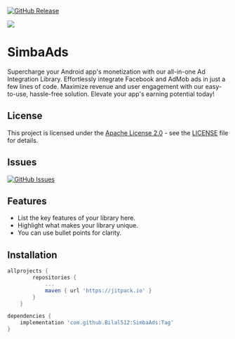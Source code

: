 [![GitHub Release](https://img.shields.io/github/v/release/Bilal512/SimbaAds)](https://github.com/your-username/Bilal512/SimbaAds)

[![](https://jitpack.io/v/Bilal512/SimbaAds.svg)](https://jitpack.io/#Bilal512/SimbaAds)

# SimbaAds

Supercharge your Android app's monetization with our all-in-one Ad Integration Library. Effortlessly
integrate Facebook and AdMob ads in just a few lines of code. Maximize revenue and user engagement
with our easy-to-use, hassle-free solution. Elevate your app's earning potential today!

## License

This project is licensed under the [Apache License 2.0](LICENSE) - see the [LICENSE](LICENSE) file
for details.


## Issues
[![GitHub Issues](https://img.shields.io/github/issues/Bilal512/SimbaAds)](https://github.com/Bilal512/SimbaAds/issues)

## Features

- List the key features of your library here.
- Highlight what makes your library unique.
- You can use bullet points for clarity.

## Installation



```gradle
allprojects {
		repositories {
			...
			maven { url 'https://jitpack.io' }
		}
	}

dependencies {
    implementation 'com.github.Bilal512:SimbaAds:Tag'
}
